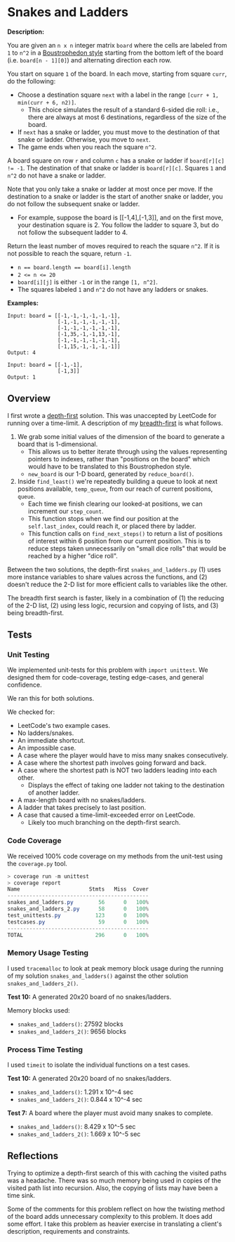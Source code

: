 # Snakes and Ladders

**Description:**

You are given an `n x n` integer matrix `board` where the cells are labeled from `1` to `n^2` in a [Boustrophedon style](https://en.wikipedia.org/wiki/Boustrophedon) starting from the bottom left of the board (i.e. `board[n - 1][0]`) and alternating direction each row.

You start on square `1` of the board. In each move, starting from square `curr`, do the following:

- Choose a destination square `next` with a label in the range `[curr + 1, min(curr + 6, n2)]`.
  - This choice simulates the result of a standard 6-sided die roll: i.e., there are always at most 6 destinations, regardless of the size of the board.
- If `next` has a snake or ladder, you must move to the destination of that snake or ladder. Otherwise, you move to `next`.
- The game ends when you reach the square `n^2`.

A board square on row `r` and column `c` has a snake or ladder if `board[r][c] != -1`. The destination of that snake or ladder is `board[r][c]`. Squares `1` and `n^2` do not have a snake or ladder.

Note that you only take a snake or ladder at most once per move. If the destination to a snake or ladder is the start of another snake or ladder, you do not follow the subsequent snake or ladder.

- For example, suppose the board is [[-1,4],[-1,3]], and on the first move, your destination square is 2. You follow the ladder to square 3, but do not follow the subsequent ladder to 4.

Return the least number of moves required to reach the square `n^2`. If it is not possible to reach the square, return `-1`.

- `n == board.length == board[i].length`
- `2 <= n <= 20`
- `board[i][j]` is either `-1` or in the range `[1, n^2]`.
- The squares labeled `1` and `n^2` do not have any ladders or snakes.

**Examples:**

```text
Input: board = [[-1,-1,-1,-1,-1,-1],
                [-1,-1,-1,-1,-1,-1],
                [-1,-1,-1,-1,-1,-1],
                [-1,35,-1,-1,13,-1],
                [-1,-1,-1,-1,-1,-1],
                [-1,15,-1,-1,-1,-1]]
Output: 4

Input: board = [[-1,-1],
                [-1,3]]
Output: 1
```

## Overview

I first wrote a [depth-first](asdasd) solution. This was unaccepted by LeetCode for running over a time-limit. A description of my [breadth-first](asd) is what follows.

1. We grab some initial values of the dimension of the board to generate a board that is 1-dimensional.
    - This allows us to better iterate through using the values representing pointers to indexes,
      rather than "positions on the board" which would have to be translated to this Boustrophedon
      style.
    - `new_board` is our 1-D board, generated by `reduce_board()`.
2. Inside `find_least()` we're repeatedly building a queue to look at next positions available, `temp_queue`, from our reach of current positions, `queue`.
    - Each time we finish clearing our looked-at positions, we can increment our `step_count`.
    - This function stops when we find our position at the `self.last_index`, could reach it, or placed
      there by ladder.
    - This function calls on `find_next_steps()` to return a list of positions of interest within 6
      position from our current position. This is to reduce steps taken unnecessarily on "small dice rolls" that would be reached by a higher "dice roll".

Between the two solutions, the depth-first `snakes_and_ladders.py` (1) uses more instance variables to share values across the functions, and (2) doesn't reduce the 2-D list for more efficient calls to variables like the other.

The breadth first search is faster, likely in a combination of (1) the reducing of the 2-D list, (2) using less logic, recursion and copying of lists, and (3) being breadth-first.

## Tests

### Unit Testing

We implemented unit-tests for this problem with `import unittest`. We designed them for code-coverage, testing edge-cases, and general confidence.

We ran this for both solutions.

We checked for:

- LeetCode's two example cases.
- No ladders/snakes.
- An immediate shortcut.
- An impossible case.
- A case where the player would have to miss many snakes consecutively.
- A case where the shortest path involves going forward and back.
- A case where the shortest path is NOT two ladders leading into each other.
  - Displays the effect of taking one ladder not taking to the destination of another ladder.
- A max-length board with no snakes/ladders.
- A ladder that takes precisely to last position.
- A case that caused a time-limit-exceeded error on LeetCode.
  - Likely too much branching on the depth-first search.

### Code Coverage

We received 100% code coverage on my methods from the unit-test using the `coverage.py` tool.

```PowerShell
> coverage run -m unittest
> coverage report
Name                      Stmts   Miss  Cover
---------------------------------------------
snakes_and_ladders.py        56      0   100%
snakes_and_ladders_2.py      58      0   100%
test_unittests.py           123      0   100%
testcases.py                 59      0   100%
---------------------------------------------
TOTAL                       296      0   100%
```

### Memory Usage Testing

I used `tracemalloc` to look at peak memory block usage during the running of my solution `snakes_and_ladders()` against the other solution `snakes_and_ladders_2()`.

**Test 10:** A generated 20x20 board of no snakes/ladders.

Memory blocks used:

- `snakes_and_ladders()`: 27592 blocks
- `snakes_and_ladders_2()`: 9656 blocks

### Process Time Testing

I used `timeit` to isolate the individual functions on a test cases.

**Test 10:** A generated 20x20 board of no snakes/ladders.

- `snakes_and_ladders()`: 1.291 x 10^-4 sec
- `snakes_and_ladders_2()`: 0.844 x 10^-4 sec

**Test 7:** A board where the player must avoid many snakes to complete.

- `snakes_and_ladders()`: 8.429 x 10^-5 sec
- `snakes_and_ladders_2()`: 1.669 x 10^-5 sec

## Reflections

Trying to optimize a depth-first search of this with caching the visited paths was a headache. There was so much memory being used in copies of the visited path list into recursion. Also, the copying of lists may have been a time sink.

Some of the comments for this problem reflect on how the twisting method of the board adds unnecessary complexity to this problem. It does add some effort. I take this problem as heavier exercise in translating a client's description, requirements and constraints.
